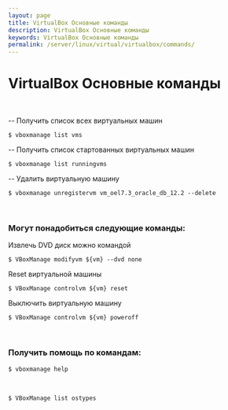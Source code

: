 ```yaml
---
layout: page
title: VirtualBox Основные команды
description: VirtualBox Основные команды
keywords: VirtualBox Основные команды
permalink: /server/linux/virtual/virtualbox/commands/
---
```


# VirtualBox Основные команды

<br/>

-- Получить список всех виртуальных машин

    $ vboxmanage list vms

-- Получить список стартованных виртуальных машин

    $ vboxmanage list runningvms

-- Удалить виртуальную машину

    $ vboxmanage unregistervm vm_oel7.3_oracle_db_12.2 --delete

<br/>

### Могут понадобиться следующие команды:

Извлечь DVD диск можно командой

    $ VBoxManage modifyvm ${vm} --dvd none

Reset виртуальной машины

    $ VBoxManage controlvm ${vm} reset

Выключить виртуальную машину

    $ VBoxManage controlvm ${vm} poweroff

<br/>

### Получить помощь по командам:

    $ vboxmanage help

<br/>

    $ VBoxManage list ostypes
